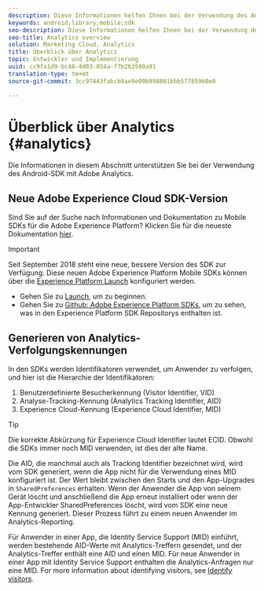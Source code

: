 ```yaml
---
description: Diese Informationen helfen Ihnen bei der Verwendung des Android-SDK mit Adobe Analytics.
keywords: android;library;mobile;sdk
seo-description: Diese Informationen helfen Ihnen bei der Verwendung des Android-SDK mit Adobe Analytics.
seo-title: Analytics overview
solution: Marketing Cloud, Analytics
title: Überblick über Analytics
topic: Entwickler und Implementierung
uuid: cc9fa1d9-bc48-4d03-854a-f7b263580a91
translation-type: tm+mt
source-git-commit: 3cc97443fabcb9ae9e09b998801bbb57785960e0

---
```



# Überblick über Analytics {#analytics}

Die Informationen in diesem Abschnitt unterstützen Sie bei der Verwendung des Android-SDK mit Adobe Analytics.

## Neue Adobe Experience Cloud SDK-Version

Sind Sie auf der Suche nach Informationen und Dokumentation zu Mobile SDKs für die Adobe Experience Platform? Klicken Sie für die neueste Dokumentation [hier](https://aep-sdks.gitbook.io/docs/).

>[!IMPORTANT]
>
>Seit September 2018 steht eine neue, bessere Version des SDK zur Verfügung. Diese neuen Adobe Experience Platform Mobile SDKs können über die [Experience Platform Launch](https://www.adobe.com/experience-platform/launch.html) konfiguriert werden.

* Gehen Sie zu [Launch](https://launch.adobe.com/), um zu beginnen.
* Gehen Sie zu [Github: Adobe Experience Platform SDKs](https://github.com/Adobe-Marketing-Cloud/acp-sdks), um zu sehen, was in den Experience Platform SDK Repositorys enthalten ist.

## Generieren von Analytics-Verfolgungskennungen

In den SDKs werden Identifikatoren verwendet, um Anwender zu verfolgen, und hier ist die Hierarchie der Identifikatoren:

1. Benutzerdefinierte Besucherkennung (Visitor Identifier, VID)
2. Analyse-Tracking-Kennung (Analytics Tracking Identifier, AID)
3. Experience Cloud-Kennung (Experience Cloud Identifier, MID)

>[!TIP]
>
>Die korrekte Abkürzung für Experience Cloud Identifier lautet ECID. Obwohl die SDKs immer noch MID verwenden, ist dies der alte Name.

Die AID, die manchmal auch als Tracking Identifier bezeichnet wird, wird vom SDK generiert, wenn die App nicht für die Verwendung eines MID konfiguriert ist. Der Wert bleibt zwischen den Starts und den App-Upgrades in `SharedPreferences` erhalten. Wenn der Anwender die App von seinem Gerät löscht und anschließend die App erneut installiert oder wenn der App-Entwickler SharedPreferences löscht, wird vom SDK eine neue Kennung generiert. Dieser Prozess führt zu einem neuen Anwender im Analytics-Reporting.

Für Anwender in einer App, die Identity Service Support (MID) einführt, werden bestehende AID-Werte mit Analytics-Treffern gesendet, und der Analytics-Treffer enthält eine AID und einen MID. Für neue Anwender in einer App mit Identity Service Support enthalten die Analytics-Anfragen nur eine MID. For more information about identifying visitors, see [Identify visitors](https://docs.adobe.com/content/help/en/analytics/export/analytics-data-feed/data-feed-contents/datafeeds-visid.html).